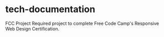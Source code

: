 # tech-documentation
FCC Project
Required project to complete Free Code Camp's Responsive Web Design Certification.
